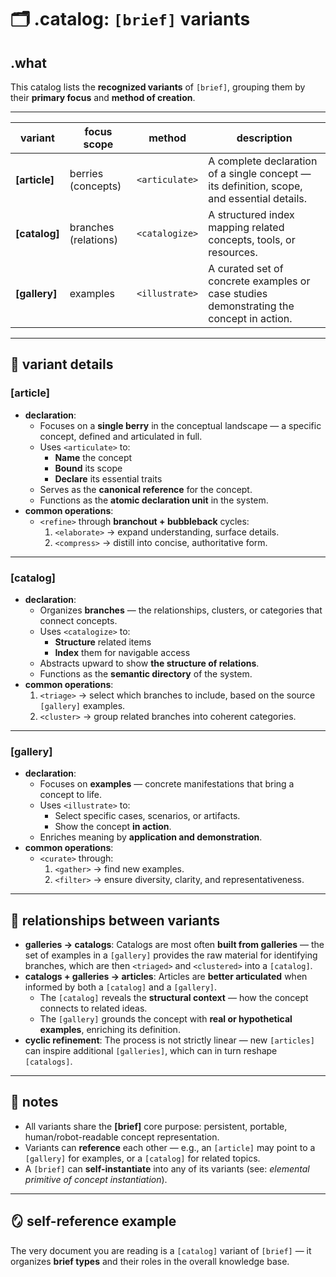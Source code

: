 # 🗂 .catalog: `[brief]` variants

## .what
This catalog lists the **recognized variants** of `[brief]`,
grouping them by their **primary focus** and **method of creation**.

---

| variant       | focus scope         | method          | description |
|---------------|--------------------|-----------------|-------------|
| **[article]** | berries (concepts)  | `<articulate>`  | A complete declaration of a single concept — its definition, scope, and essential details. |
| **[catalog]** | branches (relations)| `<catalogize>`  | A structured index mapping related concepts, tools, or resources. |
| **[gallery]** | examples            | `<illustrate>`  | A curated set of concrete examples or case studies demonstrating the concept in action. |

---

## 📄 variant details

### **[article]**
- **declaration**:
  - Focuses on a **single berry** in the conceptual landscape — a specific concept, defined and articulated in full.
  - Uses `<articulate>` to:
    - **Name** the concept
    - **Bound** its scope
    - **Declare** its essential traits
  - Serves as the **canonical reference** for the concept.
  - Functions as the **atomic declaration unit** in the system.
- **common operations**:
  - `<refine>` through **branchout + bubbleback** cycles:
    1. `<elaborate>` → expand understanding, surface details.
    2. `<compress>` → distill into concise, authoritative form.

---

### **[catalog]**
- **declaration**:
  - Organizes **branches** — the relationships, clusters, or categories that connect concepts.
  - Uses `<catalogize>` to:
    - **Structure** related items
    - **Index** them for navigable access
  - Abstracts upward to show **the structure of relations**.
  - Functions as the **semantic directory** of the system.
- **common operations**:
  1. `<triage>` → select which branches to include, based on the source `[gallery]` examples.
  2. `<cluster>` → group related branches into coherent categories.

---

### **[gallery]**
- **declaration**:
  - Focuses on **examples** — concrete manifestations that bring a concept to life.
  - Uses `<illustrate>` to:
    - Select specific cases, scenarios, or artifacts.
    - Show the concept **in action**.
  - Enriches meaning by **application and demonstration**.
- **common operations**:
  - `<curate>` through:
    1. `<gather>` → find new examples.
    2. `<filter>` → ensure diversity, clarity, and representativeness.

---

## 🔗 relationships between variants
- **galleries → catalogs**:
  Catalogs are most often **built from galleries** — the set of examples in a `[gallery]` provides the raw material for identifying branches, which are then `<triaged>` and `<clustered>` into a `[catalog]`.
- **catalogs + galleries → articles**:
  Articles are **better articulated** when informed by both a `[catalog]` and a `[gallery]`.
  - The `[catalog]` reveals the **structural context** — how the concept connects to related ideas.
  - The `[gallery]` grounds the concept with **real or hypothetical examples**, enriching its definition.
- **cyclic refinement**:
  The process is not strictly linear — new `[articles]` can inspire additional `[galleries]`, which can in turn reshape `[catalogs]`.

---

## 📌 notes
- All variants share the **[brief]** core purpose: persistent, portable, human/robot-readable concept representation.
- Variants can **reference** each other — e.g., an `[article]` may point to a `[gallery]` for examples, or a `[catalog]` for related topics.
- A `[brief]` can **self-instantiate** into any of its variants (see: *elemental primitive of concept instantiation*).

---

## 🪞 self-reference example
The very document you are reading is a `[catalog]` variant of `[brief]` —
it organizes **brief types** and their roles in the overall knowledge base.
